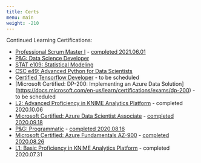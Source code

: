 ```yaml
---
title: Certs
menu: main
weight: -210
---
```


Continued Learning Certifications:

* [Professional Scrum Master I](https://www.scrum.org/professional-scrum-certifications/professional-scrum-master-assessments) - [completed 2021.06.01](https://www.scrum.org/certificates/667739)
* [P&G: Data Science Developer](https://www.credly.com/org/p-g/badge/data-science-developer-l2)
* [STAT e109: Statistical Modeling](https://extension.harvard.edu/course-catalog/courses/introduction-to-statistical-modeling/26040)
* [CSC e49: Advanced Python for Data Scientists](https://www.extension.harvard.edu/course-catalog/courses/advanced-python-for-data-science/25148)
* [Certified Tensorflow Developer](https://www.tensorflow.org/certificate) - to be scheduled
* [Microsoft Certified: DP-200: Implementing an Azure Data Solution] (https://docs.microsoft.com/en-us/learn/certifications/exams/dp-200) - to be scheduled
* [L2: Advanced Proficiency in KNIME Analytics Platform](https://www.knime.com/certification-program) - completed 2020.10.06
* [Microsoft Certified: Azure Data Scientist Associate](https://docs.microsoft.com/en-us/learn/certifications/azure-data-scientist) - [completed 2020.09.18](https://www.youracclaim.com/badges/13acbab2-1e8a-4f65-96c7-28ef2d0d99bf)
* [P&G: Programmatic](https://www.youracclaim.com/organizations/p-g/badges) - [completed 2020.08.16]()
* [Microsoft Certified: Azure Fundamentals AZ-900](https://docs.microsoft.com/en-us/learn/certifications/azure-fundamentals) - [completed 2020.08.26](https://www.youracclaim.com/badges/3322ce3f-f5a2-4d56-a2b7-cd3678597c93/public_url)
* [L1: Basic Proficiency in KNIME Analytics Platform](https://www.knime.com/certification-program) - completed 2020.07.31